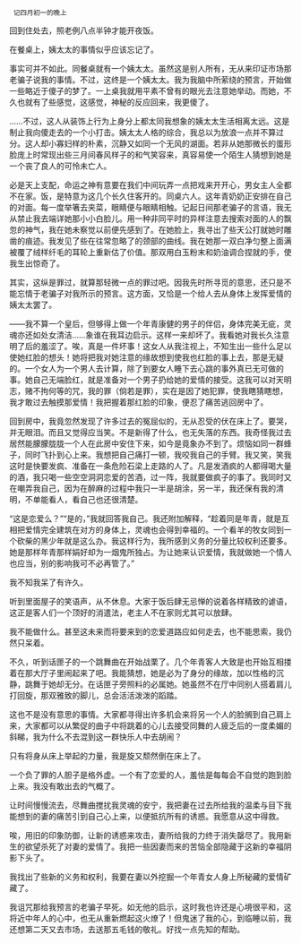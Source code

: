      记四月初一的晚上 

   回到住处去，照老例八点半钟才能开夜饭。 

   在餐桌上，姨太太的事情似乎应该忘记了。 

   事实可并不如此。同餐桌就有一个姨太太。虽然这是别人所有，无从来印证市场那老骗子说我的事情。不过，这终是一个姨太太。我为我脑中所萦绕的预言，开始做一些略近于傻子的梦了。一上桌我就用平素不曾有的眼光去注意她举动。而她，不久也就有了些感觉，这感觉，神秘的反应回来，我更傻了。

   ……不过，这人从装饰上行为上身分上都太同我想象的姨太太生活相离太远。这是制止我向傻走去的一个小打击。姨太太人格的综合，我总以为放浪一点并不算过分。这人却小寡妇样的朴素，沉静又如同一个无风的湖面。若非从她那微长的蛋形脸庞上时常现出些三月间春风样子的和气笑容来，真容易使一个陌生人猜想到她是一个丧了良人的可怜未亡人。

   必是天上支配，命运之神有意要在我们中间玩弄一点把戏来开开心，男女主人全都不在家。饭，是特意为这几个长久住客开的。同桌六人。这年青奶奶正安排在自己的对面。每一度举箸去夹菜，眼睛便与眼睛相触。记起日间那老骗子的言语，我无从禁止我去端详她那小小白脸儿。用一种非同平时的异样注意去搜索对面的人的飘忽的神气，我在她未察觉以前便先感到了。在她脸上，我寻出了些天公打就她时雕凿的痕迹。我发见了些在往常忽略了的颈部的曲线。我在她那一双白净匀整上面满被覆了绒样纤毛的耳轮上重新估了价值。那双用白玉粉末和奶油调合捏就的手，使我生出惊奇了。

   其实，这纵是罪过，就算那轻微一点的罪过吧。因我先时所寻觅的意思，还只是不能忘情于老骗子对我所示的预言。这方面，又恰是一个给人去从身体上发挥爱情的姨太太罢了。

   ——我不算一个皇后，但够得上做一个年青康健的男子的伴侣，身体完美无疵，灵魂亦还如处女清洁……象谁在我耳边启示。这样一来却坏了。我看她对我长久注意明了后的羞涩了。唉，真是一件坏事！这女人从我注视上，不知生出一些什么足以使她红脸的想头！她将把我对她注意的缘故想到使我也红脸的事上去，那是无疑的。一个女人为一个男人去计算，除了到要女人睡下去心跳的事外真已无可做的事。她自己无端脸红，就是准备对一个男子扔给她的爱情的接受。这我可以对天明志，赌不拘何等的咒，我的罪（倘若是罪），实在是因了她犯罪，使我瞎猜瞎想，我才敢过去触摸那爱情！我把握着那红脸的印象，便忍了痛苦逃回房中了。

   回到房中，我竟忽然发现了许多过去的冤屈似的，无从忍受的伏在床上了。要哭，并无眼泪。而且又觉得应当笑。不是新得了什么，也无失落的东西。我奇怪我过去居然能朦朦胧胧一个人在此房中安住下来，如今是竟象办不到了。烦恼如同一群蜂子，同时飞扑到心上来。我想把自己痛打一顿，我咬我自己的手臂。我又笑，笑我这时是快要发疯、准备在一条危险石梁上走路的人了。凡是发酒疯的人都得喝大量的酒，我只喝一些空空洞洞恋爱的苦酒，过一阵，我就要做疯子的事了。我同时又在嘲弄我自己，因为在醉麻的过程中我只一半是胡涂，另一半，我还保有我的清明，不单能看人，看自己也还很清楚。

   “这是恋爱么？”“是的，”我就回答我自己。我还附加解释，“趁着同是年青，就是互相把爱情完全建筑在对方的身体上，灵魂也会得到幸福的。一个看羊的牧女同到一个砍柴的黑少年就是这么办。我这样行为，我所感到义务的分量比较权利还要多。她是那样年青那样娟好却为一烟鬼所独占。为让她来认识爱情，我就做她一个情人也应当，别的影响我可不必再管了。”

   我不知我呆了有许久。 

   听到里面屋子的笑语声，从不休息。大家于饭后肆无忌惮的说着各样精致的谑语，这正是客人们一个顶好的消遣法，老主人不在家则尤其可以放肆。 

   我不能做什么。甚至这未来而将要来到的恋爱道路应如何走去，也不能思索，我仍然只呆着。 

   不久，听到话匣子的一个跳舞曲在开始战栗了。几个年青客人大致是也开始互相搂着在那大厅子里闹起来了吧。我能猜想，她是必为了身分的缘故，加以性格的沉静，跳舞于她却无分。在话匣子旁照料的必属她。她虽然不在厅中同别人搭着肩儿打回旋，那双雅致的脚儿，总会活活泼泼的蹈踏。

   这也不是没有意思的事情。大家都寻得出许多机会来将另一个人的脸搁到自己肩上来，大家都可以从繁促的曲子中将跳着的心儿去接受同舞的人疲乏后的一度柔媚的斜睇，我为什么不去混到这一群快乐人中去胡闹？

   只有将身从床上举起的力量，我是旋又颓然倒在床上了。 

   一个负了罪的人胆子是格外虚。一个有了恋爱的人，羞怯是每每会不自觉的跑到脸上来。我没有敢出去的气概了。 

   让时间慢慢流去，尽舞曲搅扰我灵魂的安宁，我把妻在过去所给我的温柔与目下我能想到的妻的痛苦引到自己心上来，以便抵抗所有的诱惑。我愿意从这中得救。 

   唉，用旧的印象防御，让新的诱惑来攻击，妻所给我的力终于消失罄尽了。我用新生的欲望杀死了对妻的爱情了。我把一些因妻而来的苦恼全部隐藏于这新的幸福阴影下头了。

   我找出了些新的义务和权利，我要在妻以外挖掘一个年青女人身上所秘藏的爱情矿藏了。 

   我诅咒那给我预言的老骗子早死。如无他的启示，这时我也许还是心境很平和，这将近中年人的心中，也无从重新燃起这火燎了！但鬼迷了我的心，到临睡以前，我还想第二天又去市场，去送那五毛钱的敬礼。好找一点先知的帮助。

